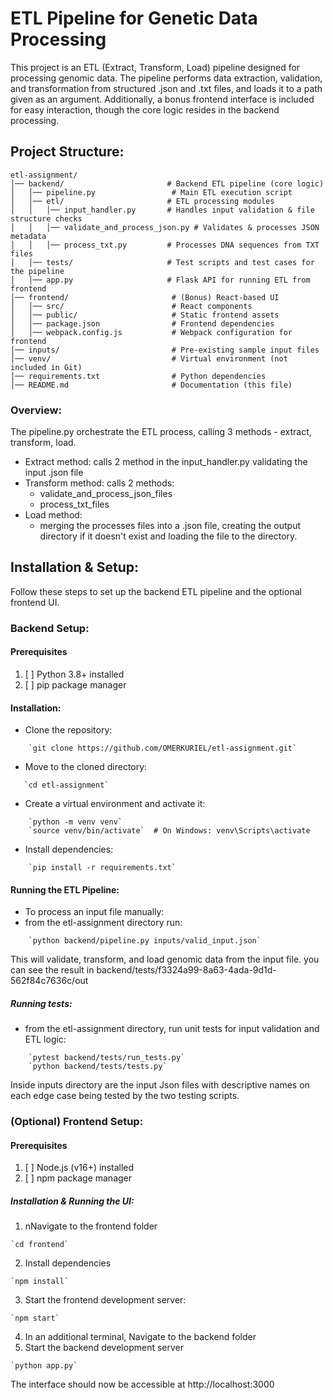 # **ETL Pipeline for Genetic Data Processing**

This project is an ETL (Extract, Transform, Load) pipeline designed for processing genomic data. 
The pipeline performs data extraction, validation, and transformation from structured .json and .txt files, and loads it to a path given as an argument.
Additionally, a bonus frontend interface is included for easy interaction, though the core logic resides in the backend processing.

## Project Structure:
```plaintext
etl-assignment/
│── backend/                       # Backend ETL pipeline (core logic)
│   │── pipeline.py                 # Main ETL execution script
│   │── etl/                       # ETL processing modules
│   │   │── input_handler.py       # Handles input validation & file structure checks
│   │   │── validate_and_process_json.py # Validates & processes JSON metadata
│   │   │── process_txt.py         # Processes DNA sequences from TXT files
│   │── tests/                     # Test scripts and test cases for the pipeline
│   │── app.py                     # Flask API for running ETL from frontend
│── frontend/                       # (Bonus) React-based UI
│   │── src/                        # React components
│   │── public/                     # Static frontend assets
│   │── package.json                # Frontend dependencies
│   │── webpack.config.js           # Webpack configuration for frontend
│── inputs/                         # Pre-existing sample input files
│── venv/                           # Virtual environment (not included in Git)
│── requirements.txt                # Python dependencies
│── README.md                       # Documentation (this file)
```
### Overview:
The pipeline.py orchestrate the ETL process, calling 3 methods - extract, transform, load. 
- Extract method: calls 2 method in the input_handler.py validating the input .json file
- Transform method: calls 2 methods:
  - validate_and_process_json_files
  - process_txt_files
- Load method:
  - merging the processes files into a .json file, creating the output directory if it doesn't exist and loading the file to the directory.
    


## Installation & Setup:

Follow these steps to set up the backend ETL pipeline and the optional frontend UI.

 ### Backend Setup:
#### Prerequisites

1. [ ] Python 3.8+ installed
2. [ ] pip package manager


#### **Installation**:
- Clone the repository:
```plaintext
    `git clone https://github.com/OMERKURIEL/etl-assignment.git`
```
- Move to the cloned directory:
```plaintext
   `cd etl-assignment`
```
- Create a virtual environment and activate it:
```plaintext
    `python -m venv venv`
    `source venv/bin/activate`  # On Windows: venv\Scripts\activate
```
- Install dependencies:
```plaintext
    `pip install -r requirements.txt`
```

#### Running the ETL Pipeline:

- To process an input file manually:
- from the etl-assignment directory run:
```plaintext
    `python backend/pipeline.py inputs/valid_input.json`
```

This will validate, transform, and load genomic data from the input file. 
you can see the result in backend/tests/f3324a99-8a63-4ada-9d1d-562f84c7636c/out

##### Running tests:
- from the etl-assignment directory, run unit tests for input validation and ETL logic:
```plaintext
    `pytest backend/tests/run_tests.py`
    `python backend/tests/tests.py`
```

Inside inputs directory are the input Json files with descriptive names on each edge case being tested by the two testing scripts.
### (Optional) Frontend Setup:
#### Prerequisites

1. [ ] Node.js (v16+) installed
2. [ ] npm package manager

##### **Installation & Running the UI**:
1. nNavigate to the frontend folder 
```plaintext
`cd frontend`
```
2. Install dependencies 
```plaintext
`npm install`
```
3. Start the frontend development server:
```plaintext
`npm start`
```
4. In an additional terminal, Navigate to the backend folder 
5. Start the backend development server
```plaintetx
`python app.py`
```

The interface should now be accessible at http://localhost:3000




















